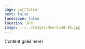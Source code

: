 ```yaml
---
page: portfolio
best: false
landscape: false
location: JPN
image: ../../images/download-10.jpg
---
```

Content goes here!
